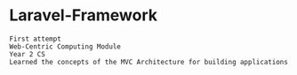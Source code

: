 # Laravel-Framework
```
First attempt
Web-Centric Computing Module 
Year 2 CS
Learned the concepts of the MVC Architecture for building applications
```
